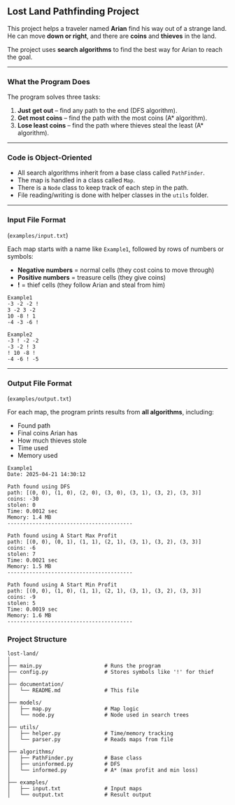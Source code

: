
## Lost Land Pathfinding Project

This project helps a traveler named **Arian** find his way out of a strange land.  
He can move **down or right**, and there are **coins** and **thieves** in the land.

The project uses **search algorithms** to find the best way for Arian to reach the goal.

---

### What the Program Does

The program solves three tasks:

1. **Just get out** – find any path to the end (DFS algorithm).
2. **Get most coins** – find the path with the most coins (A* algorithm).
3. **Lose least coins** – find the path where thieves steal the least (A* algorithm).

---

### Code is Object-Oriented

- All search algorithms inherit from a base class called `PathFinder`.
- The map is handled in a class called `Map`.
- There is a `Node` class to keep track of each step in the path.
- File reading/writing is done with helper classes in the `utils` folder.

---

### Input File Format 
(`examples/input.txt`)

Each map starts with a name like `Example1`, followed by rows of numbers or symbols:

- **Negative numbers** = normal cells (they cost coins to move through)  
- **Positive numbers** = treasure cells (they give coins)  
- **!** = thief cells (they follow Arian and steal from him)

```plaintext
Example1
-3 -2 -2 !
3 -2 3 -2
10 -8 ! 1
-4 -3 -6 !

Example2
-3 ! -2 -2
-3 -2 ! 3
! 10 -8 !
-4 -6 ! -5
```

---

### Output File Format
(`examples/output.txt`)

For each map, the program prints results from **all algorithms**, including:

- Found path
- Final coins Arian has
- How much thieves stole
- Time used
- Memory used

```plaintext
Example1
Date: 2025-04-21 14:30:12

Path found using DFS
path: [(0, 0), (1, 0), (2, 0), (3, 0), (3, 1), (3, 2), (3, 3)]
coins: -30
stolen: 0
Time: 0.0012 sec
Memory: 1.4 MB
----------------------------------------

Path found using A Start Max Profit
path: [(0, 0), (0, 1), (1, 1), (2, 1), (3, 1), (3, 2), (3, 3)]
coins: -6
stolen: 7
Time: 0.0021 sec
Memory: 1.5 MB
----------------------------------------

Path found using A Start Min Profit
path: [(0, 0), (1, 0), (1, 1), (2, 1), (3, 1), (3, 2), (3, 3)]
coins: -9
stolen: 5
Time: 0.0019 sec
Memory: 1.6 MB
----------------------------------------
```


### Project Structure

```
lost-land/
│
├── main.py                    # Runs the program
├── config.py                  # Stores symbols like '!' for thief
│
├── documentation/
│   └── README.md              # This file
│
├── models/
│   ├── map.py                 # Map logic
│   └── node.py                # Node used in search trees
│
├── utils/
│   ├── helper.py              # Time/memory tracking
│   └── parser.py              # Reads maps from file
│
├── algorithms/
│   ├── PathFinder.py          # Base class
│   ├── uninformed.py          # DFS
│   └── informed.py            # A* (max profit and min loss)
│
├── examples/
│   ├── input.txt              # Input maps
│   └── output.txt             # Result output
```
